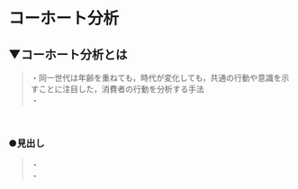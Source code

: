 # コーホート分析

## ▼コーホート分析とは
>・同一世代は年齢を重ねても，時代が変化しても，共通の行動や意識を示すことに注目した，消費者の行動を分析する手法<br>
>・<br>
<br>

### ●見出し
>・<br>
>・<br>
<br>
